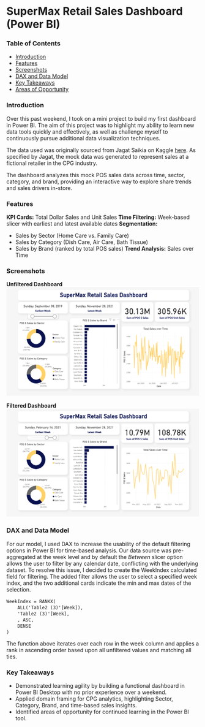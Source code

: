 # SuperMax Retail Sales Dashboard (Power BI)

### Table of Contents

- [Introduction](#introduction)
- [Features](#features)
- [Screenshots](#screenshots)
- [DAX and Data Model](#dax-and-data-model)
- [Key Takeaways](key-takeaways)
- [Areas of Opportunity](#areas-of-opportunity)


### Introduction

Over this past weekend, I took on a mini project to build my first dashboard in Power BI. The aim of this project was to highlight my ability to learn new data tools quickly and effectively, as well as challenge myself to continuously pursue additional data visualization techniques. 

The data used was originally sourced from Jagat Saikia on Kaggle [here](https://www.kaggle.com/datasets/jagatsaikia/category-brand-sales-dataset?select=Brand+Sales+Mock+Data+with+3+years+data.xlsx). As specified by Jagat, the mock data was generated to represent sales at a fictional retailer in the CPG industry.

The dashboard analyzes this mock POS sales data across time, sector, category, and brand, providing an interactive way to explore share trends and sales drivers in-store.

### Features

**KPI Cards:** Total Dollar Sales and Unit Sales
**Time Filtering:** Week-based slicer with earliest and latest available dates
**Segmentation:**
- Sales by Sector (Home Care vs. Family Care)
- Sales by Category (Dish Care, Air Care, Bath Tissue)
- Sales by Brand (ranked by total POS sales)
**Trend Analysis:** Sales over Time


### Screenshots

**Unfiltered Dashboard**
![Unfiltered Dashboard](/images/sales_dashboard_unfiltered.png)

**Filtered Dashboard**
![Filtered Dashboard](/images/sales_dashboard_filtered.png)


### DAX and Data Model

For our model, I used DAX to increase the usability of the default filtering options in Power BI for time-based analysis. Our data source was pre-aggregated at the week level and by default the *Between* slicer option allows the user to filter by any calendar date, conflicting with the underlying dataset. To resolve this issue, I decided to create the WeekIndex calculated field for filtering. The added filter allows the user to select a specified week index, and the two additional cards indicate the min and max dates of the selection.

```DAX
WeekIndex = RANKX(
    ALL('Table2 (3)'[Week]), 
    'Table2 (3)'[Week], 
    , ASC, 
    DENSE
)
```

The function above iterates over each row in the week column and applies a rank in ascending order based upon all unfiltered values and matching all ties.


### Key Takeaways

- Demonstrated learning agility by building a functional dashboard in Power BI Desktop with no prior experience over a weekend.
- Applied domain framing for CPG analytics, highlighting Sector, Category, Brand, and time-based sales insights.
- Identified areas of opportunity for continued learning in the Power BI tool.









